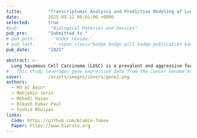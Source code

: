 ```yaml
---
title:          "Transcriptomic Analysis and Predictive Modeling of Lung Squamous Cell Carcinoma"
date:           2025-09-12 00:01:00 +0800
selected:       true
#pub:            "Biological Material and Devices"
pub_pre:        "Submitted to "
# pub_post:       'Under review.'
# pub_last:       ' <span class="badge badge-pill badge-publication badge-success">Spotlight</span>'
pub_date:       "2025"

abstract: >-
  Lung Squamous Cell Carcinoma (LUSC) is a prevalent and aggressive form of lung cancer with a significant impact on global health. Accurate identification and molecular characterization are crucial for improved diagnosis and therapeutic strategies. 
#   This study leverages gene expression data from The Cancer Genome Atlas (TCGA) to identify molecular signatures of LUSC. We performed differential gene expression analysis on 56907 transcripts from normal and tumor LUSC samples using an independent samples T-test with False Discovery Rate (FDR) correction. This analysis identified 4789 statistically significant differentially expressed genes (DEGs) with an adjusted p-value <= 0.01 and absolute log2 fold change >= 2. Subsequent gene set enrichment analysis using the MSigDB Hallmark gene sets revealed significant enrichment in pathways related to E2F Targets and G2-M Checkpoint. To assess the predictive power of these findings, we selected the top 50 DEGs by absolute log2 fold change and trained several machine learning models. The CatBoost classifier achieved the highest accuracy of 99.1% on an independent test set. These results demonstrate that a focused set of differentially expressed genes can effectively distinguish between normal and tumor LUSC samples, highlighting their potential as biomarkers for LUSC diagnosis and providing insights into the underlying biological mechanisms.
cover:          /assets/images/covers/gene2.png
authors:
  - Md Al Amin*
  - Mahjebin Jerin
  - Mehedi Hasan
  - Bikash Kumar Paul
  - Touhid Bhuiyan
links:
  Code: https://github.com/Alamin-Tokee
  Paper: https://www.biorxiv.org
---
```


